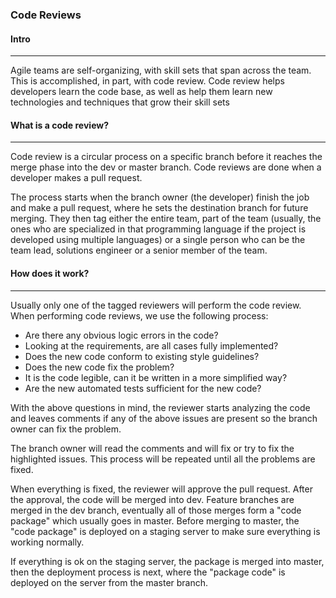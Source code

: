 ### Code Reviews
#### Intro
***

Agile teams are self-organizing, with skill sets that span across the team.
This is accomplished, in part, with code review.
Code review helps developers learn the code base, as well as help them learn
new technologies and techniques that grow their skill sets

#### What is a code review?
***
Code review is a circular process on a specific branch before it reaches the merge phase into the dev
or master branch.
Code reviews are done when a developer makes a pull request.

The process starts when the branch owner (the developer) finish the job and make a pull request, where
he sets the destination branch for future merging. They then tag either the entire team, part of the team
(usually, the ones who are specialized in that programming language if the project is developed using multiple languages) or a single person who can be the team lead, solutions engineer or
a senior member of the team.

#### How does it work?
***
Usually only one of the tagged reviewers will perform the code review. When performing code reviews, we use the following process:

* Are there any obvious logic errors in the code?
* Looking at the requirements, are all cases fully implemented?
* Does the new code conform to existing style guidelines?
* Does the new code fix the problem?
* It is the code legible, can it be written in a more simplified way?
* Are the new automated tests sufficient for the new code?

With the above questions in mind, the reviewer starts analyzing the code and leaves comments if any of the above issues are present so the branch owner can fix the problem.

The branch owner will read the comments and will fix or try to fix the highlighted issues. This process
will be repeated until all the problems are fixed.

When everything is fixed, the reviewer will approve the pull request. After the approval, the code will be
merged into dev. Feature branches are merged in the dev branch, eventually all of those merges form a "code package" which usually goes in master.  Before merging to master, the "code package" is deployed on a
staging server to make sure everything is working normally.

If everything is ok on the staging server, the package is merged into master, then the deployment process is next, where
the "package code" is deployed on the server from the master branch.
